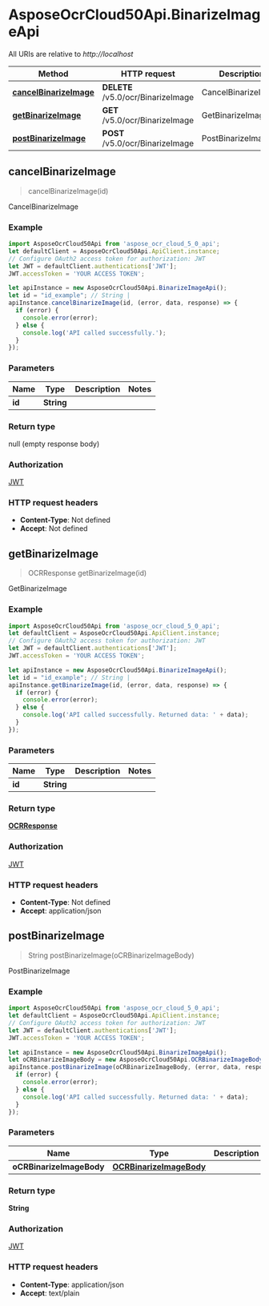 # AsposeOcrCloud50Api.BinarizeImageApi

All URIs are relative to *http://localhost*

Method | HTTP request | Description
------------- | ------------- | -------------
[**cancelBinarizeImage**](BinarizeImageApi.md#cancelBinarizeImage) | **DELETE** /v5.0/ocr/BinarizeImage | CancelBinarizeImage
[**getBinarizeImage**](BinarizeImageApi.md#getBinarizeImage) | **GET** /v5.0/ocr/BinarizeImage | GetBinarizeImage
[**postBinarizeImage**](BinarizeImageApi.md#postBinarizeImage) | **POST** /v5.0/ocr/BinarizeImage | PostBinarizeImage



## cancelBinarizeImage

> cancelBinarizeImage(id)

CancelBinarizeImage

### Example

```javascript
import AsposeOcrCloud50Api from 'aspose_ocr_cloud_5_0_api';
let defaultClient = AsposeOcrCloud50Api.ApiClient.instance;
// Configure OAuth2 access token for authorization: JWT
let JWT = defaultClient.authentications['JWT'];
JWT.accessToken = 'YOUR ACCESS TOKEN';

let apiInstance = new AsposeOcrCloud50Api.BinarizeImageApi();
let id = "id_example"; // String | 
apiInstance.cancelBinarizeImage(id, (error, data, response) => {
  if (error) {
    console.error(error);
  } else {
    console.log('API called successfully.');
  }
});
```

### Parameters


Name | Type | Description  | Notes
------------- | ------------- | ------------- | -------------
 **id** | **String**|  | 

### Return type

null (empty response body)

### Authorization

[JWT](../README.md#JWT)

### HTTP request headers

- **Content-Type**: Not defined
- **Accept**: Not defined


## getBinarizeImage

> OCRResponse getBinarizeImage(id)

GetBinarizeImage

### Example

```javascript
import AsposeOcrCloud50Api from 'aspose_ocr_cloud_5_0_api';
let defaultClient = AsposeOcrCloud50Api.ApiClient.instance;
// Configure OAuth2 access token for authorization: JWT
let JWT = defaultClient.authentications['JWT'];
JWT.accessToken = 'YOUR ACCESS TOKEN';

let apiInstance = new AsposeOcrCloud50Api.BinarizeImageApi();
let id = "id_example"; // String | 
apiInstance.getBinarizeImage(id, (error, data, response) => {
  if (error) {
    console.error(error);
  } else {
    console.log('API called successfully. Returned data: ' + data);
  }
});
```

### Parameters


Name | Type | Description  | Notes
------------- | ------------- | ------------- | -------------
 **id** | **String**|  | 

### Return type

[**OCRResponse**](OCRResponse.md)

### Authorization

[JWT](../README.md#JWT)

### HTTP request headers

- **Content-Type**: Not defined
- **Accept**: application/json


## postBinarizeImage

> String postBinarizeImage(oCRBinarizeImageBody)

PostBinarizeImage

### Example

```javascript
import AsposeOcrCloud50Api from 'aspose_ocr_cloud_5_0_api';
let defaultClient = AsposeOcrCloud50Api.ApiClient.instance;
// Configure OAuth2 access token for authorization: JWT
let JWT = defaultClient.authentications['JWT'];
JWT.accessToken = 'YOUR ACCESS TOKEN';

let apiInstance = new AsposeOcrCloud50Api.BinarizeImageApi();
let oCRBinarizeImageBody = new AsposeOcrCloud50Api.OCRBinarizeImageBody(); // OCRBinarizeImageBody | 
apiInstance.postBinarizeImage(oCRBinarizeImageBody, (error, data, response) => {
  if (error) {
    console.error(error);
  } else {
    console.log('API called successfully. Returned data: ' + data);
  }
});
```

### Parameters


Name | Type | Description  | Notes
------------- | ------------- | ------------- | -------------
 **oCRBinarizeImageBody** | [**OCRBinarizeImageBody**](OCRBinarizeImageBody.md)|  | 

### Return type

**String**

### Authorization

[JWT](../README.md#JWT)

### HTTP request headers

- **Content-Type**: application/json
- **Accept**: text/plain

